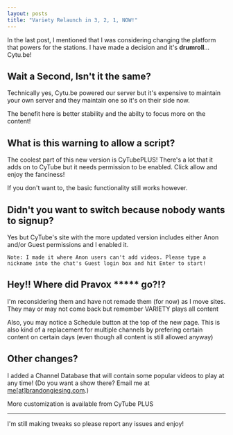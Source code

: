 ```yaml
---
layout: posts
title: "Variety Relaunch in 3, 2, 1, NOW!"
---
```


In the last post, I mentioned that I was considering changing the platform that powers for the stations. I have made a decision and it's **drumroll**... Cytu.be!

## Wait a Second, Isn't it the same?
Technically yes, Cytu.be powered our server but it's expensive to maintain your own server and they maintain one so it's on their side now.

The benefit here is better stability and the abilty to focus more on the content!

## What is this warning to allow a script?
The coolest part of this new version is CyTubePLUS! There's a lot that it adds on to CyTube but it needs permission to be enabled. Click allow and enjoy the fanciness!

If you don't want to, the basic functionality still works however.

## Didn't you want to switch because nobody wants to signup?
Yes but CyTube's site with the more updated version includes either Anon and/or Guest permissions and I enabled it.

    Note: I made it where Anon users can't add videos. Please type a nickname into the chat's Guest login box and hit Enter to start!

## Hey!! Where did Pravox ***** go?!?
I'm reconsidering them and have not remade them (for now) as I move sites. They may or may not come back but remember VARIETY plays all content

Also, you may notice a Schedule button at the top of the new page. This is also kind of a replacement for multiple channels by prefering certain content on certain days (even though all content is still allowed anyway)

## Other changes?
I added a Channel Database that will contain some popular videos to play at any time! (Do you want a show there? Email me at <a href="mailto:me@brandongiesing.com">me[at]brandongiesing.com</a>.)

More customization is available from CyTube PLUS

-------

I'm still making tweaks so please report any issues and enjoy!
